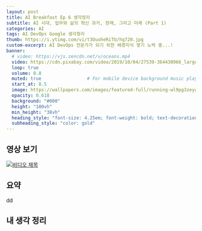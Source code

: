 ```yaml
---
layout: post 
title: AI Breakfast Ep 6 생각정리
subtitle: AI 시대, 업무와 삶의 혁신 과거, 현재, 그리고 미래 (Part 1)
categories: AI
tags: AI DevOps Google 생각정리
thumb: https://i.ytimg.com/vi/t3OuoheRiTU/hq720.jpg
custom-excerpt: AI DevOps 전문가가 되기 위한 배경지식 쌓기 노력 중...! 
banner:
  # video: https://vjs.zencdn.net/v/oceans.mp4
  video: https://cdn.pixabay.com/video/2019/10/04/27539-364430966_large.mp4
  loop: true
  volume: 0.8
  muted: true                 # For mobile device background music play 
  start_at: 8.5
  image: https://wallpapers.com/images/featured-full/running-wl9pg3zeygysq0ps.jpg
  opacity: 0.618
  background: "#000"
  height: "100vh"
  min_height: "38vh"
  heading_style: "font-size: 4.25em; font-weight: bold; text-decoration: underline"
  subheading_style: "color: gold"
---
```


## 영상 보기
[![비디오 제목](https://i.ytimg.com/vi/t3OuoheRiTU/hq720.jpg)](https://youtu.be/t3OuoheRiTU?si=KMR8Xvpq0Nma9XI7)

## 요약
dd

## 내 생각 정리
